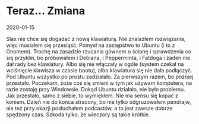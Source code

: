 # Teraz... Zmiana
2020-01-15

Slax nie chce się dogadać z nową klawiaturą. Nie znalazłem rozwiązania, więc musiałem się przesiąść. Pomysł na zastępstwo to Ubuntu (i to z Gnomem). Trochę na zasadzie rzucania gównem o ścianę i sprawdzenia co się przyklei, bo próbowałem i Debiana, i Pepperminta, i Fatdoga i żaden nie dał rady bez klawiatury. Albo się nie włączały w ogóle (system czekał na wciśnięcie klawisza w czasie bootu), albo klawiatura się nie dała podłączyć.  Pod Ubuntu wszystko po prostu zadziałało. Za pierwszym razem, bo później przestało. Poczekam, żoże coś się zmieni w tym jak używam komputera, na razie zostaję przy Windowsie. Dokąd Ubuntu działało, nie było problemu. Jak przestało, samo z siebie, to wymiękłem. Nie ma sensu się kopać z koniem. Dzień nie do końca stracony, bo nie tylko odgruzowałem pendrajw, ale też przy okazji posłuchałem podcastów, a to jest zawsze dobrze spędzony czas. Szkoda tylko, że wieczory są takie krótkie.







